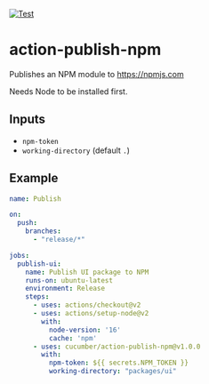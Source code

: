 [![Test](https://github.com/cucumber/action-publish-npm/actions/workflows/test.yaml/badge.svg)](https://github.com/cucumber/action-publish-npm/actions/workflows/test.yaml)

# action-publish-npm

Publishes an NPM module to https://npmjs.com

Needs Node to be installed first.

## Inputs

* `npm-token`
* `working-directory` (default `.`)

## Example

```yaml
name: Publish

on:
  push:
    branches:
      - "release/*"

jobs:
  publish-ui:
    name: Publish UI package to NPM
    runs-on: ubuntu-latest
    environment: Release
    steps:
      - uses: actions/checkout@v2
      - uses: actions/setup-node@v2
        with:
          node-version: '16'
          cache: 'npm'
      - uses: cucumber/action-publish-npm@v1.0.0
        with:
          npm-token: ${{ secrets.NPM_TOKEN }}
          working-directory: "packages/ui"
```
